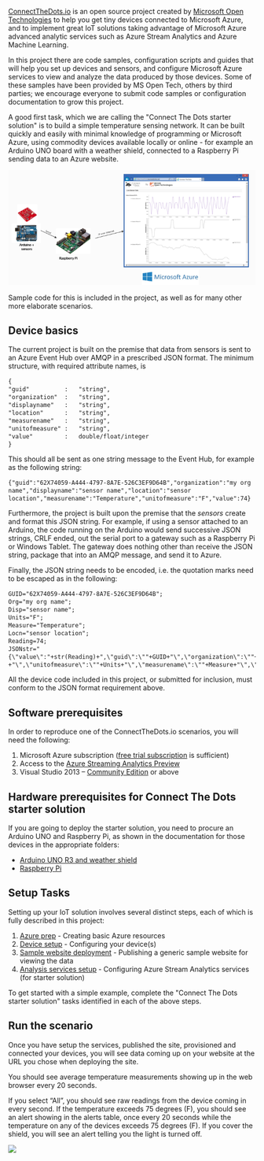 [ConnectTheDots.io](http://connectthedots.io) is an open source project created by <a href="http://msopentech.com">Microsoft Open Technologies</a> to help you get tiny devices connected to Microsoft Azure, and to implement great IoT solutions taking advantage of Microsoft Azure advanced analytic services such as Azure Stream Analytics and Azure Machine Learning. 

In this project there are code samples, configuration scripts and guides that will help you set up devices and sensors, and configure Microsoft Azure services to view and analyze the data produced by those devices. Some of these samples have been provided by MS Open Tech, others by third parties; we encourage everyone to submit code samples or configuration documentation to grow this project.

A good first task, which we are calling the "Connect The Dots starter solution" is to build a simple temperature sensing network. It can be built quickly and easily with minimal knowledge of programming or Microsoft Azure, using commodity devices available locally or online - for example an Arduino UNO board with a weather shield, connected to a Raspberry Pi sending data to an Azure website. 


![](Arduino-Pi-IoT.png)


Sample code for this is included in the project, as well as for many other more elaborate scenarios.

## Device basics ##
The current project is built on the premise that data from sensors is sent to an Azure Event Hub over AMQP in a prescribed JSON format. The minimum structure, with required attribute names, is 

    {
	"guid" 			:	"string",
	"organization"	:	"string",
	"displayname"	:	"string",
	"location"		:	"string",
	"measurename"	:	"string",
	"unitofmeasure"	:	"string",
	"value" 		:	double/float/integer
	}
	
This should all be sent as one string message to the Event Hub, for example as the following string: 

    {"guid":"62X74059-A444-4797-8A7E-526C3EF9D64B","organization":"my org name","displayname":"sensor name","location":"sensor location","measurename":"Temperature","unitofmeasure":"F","value":74}

Furthermore, the project is built upon the premise that the *sensors* create and format this JSON string. For example, if using a sensor attached to an Arduino, the code running on the Arduino would send successive JSON strings, CRLF ended, out the serial port to a gateway such as a Raspberry Pi or Windows Tablet. The gateway does nothing other than receive the JSON string, package that into an AMQP message, and send it to Azure.

Finally, the JSON string needs to be encoded, i.e. the quotation marks need to be escaped as in the following:

	GUID="62X74059-A444-4797-8A7E-526C3EF9D64B";
	Org="my org name";
	Disp="sensor name";
	Units="F";
	Measure="Temperature";
	Locn="sensor location";
	Reading=74;
	JSONstr="{\"value\":"+str(Reading)+",\"guid\":\""+GUID+"\",\"organization\":\""+Org+"\",\"displayname\":\""+Disp +"\",\"unitofmeasure\":\""+Units+"\",\"measurename\":\""+Measure+"\",\"location\":\""+Locn+"\"}"

All the device code included in this project, or submitted for inclusion, must conform to the JSON format requirement above. 


## Software prerequisites ##
In order to reproduce one of the ConnectTheDots.io scenarios, you will need the following:

1. Microsoft Azure subscription ([free trial subscription](http://azure.microsoft.com/en-us/pricing/free-trial/) is sufficient)
2. Access to the [Azure Streaming Analytics Preview](https://account.windowsazure.com/PreviewFeatures)
3. Visual Studio 2013 – [Community Edition](http://www.visualstudio.com/downloads/download-visual-studio-vs) or above

## Hardware prerequisites for Connect The Dots starter solution ##
If you are going to deploy the starter solution, you need to procure an Arduino UNO and Raspberry Pi, as shown in the documentation for those devices in the appropriate folders:

- [Arduino UNO R3 and weather shield](Devices/GatewayConnectedDevices/Arduino/Weather/WeatherShieldJson/Hardware.md)
- [Raspberry Pi](Devices/Gateways/RaspberryPi/Hardware.md)


## Setup Tasks ##
Setting up your IoT solution involves several distinct steps, each of which is fully described in this project:


1. [Azure prep](Azure/AzurePrep/AzurePrep.md) - Creating basic Azure resources
2. [Device setup](Devices/DeviceSetup.md) - Configuring your device(s)
3. [Sample website deployment](Azure/WebSite/WebsitePublish.md) - Publishing a generic sample website for viewing the data
4. [Analysis services setup](Azure/StreamAnalyticsQueries/SA_setup.md) - Configuring Azure Stream Analytics services (for starter solution)
  
To get started with a simple example, complete the "Connect The Dots starter solution" tasks identified in each of the above steps.

## Run the scenario ##

Once you have setup the services, published the site, provisioned and connected your devices, you will see data coming up on your website at the URL you chose when deploying the site.

You should see average temperature measurements showing up in the web browser every 20 seconds.

If you select “All”, you should see raw readings from the device coming in every second.
If the temperature exceeds 75 degrees (F), you should see an alert showing in the alerts table, once every 20 seconds while the temperature on any of the devices exceeds 75 degrees (F).
If you cover the shield, you will see an alert telling you the light is turned off.

![](https://github.com/MSOpenTech/connectthedots/blob/master/Wiki/Images/WebSiteCapture.png)
